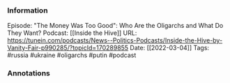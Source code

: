 ### Information

Episode: "The Money Was Too Good": Who Are the Oligarchs and What Do They Want?
Podcast: [[Inside the Hive]]
URL: https://tunein.com/podcasts/News--Politics-Podcasts/Inside-the-Hive-by-Vanity-Fair-p990285/?topicId=170289855
Date: [[2022-03-04]]
Tags: #russia #ukraine #oligarchs #putin 
#podcast


### Annotations

